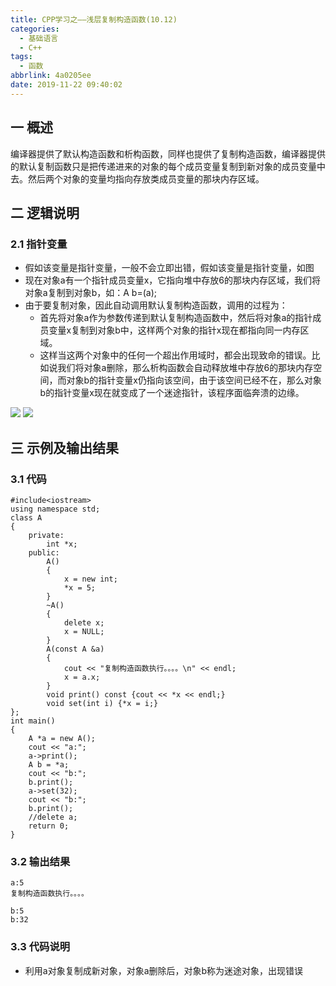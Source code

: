 ```yaml
---
title: CPP学习之——浅层复制构造函数(10.12)
categories:
  - 基础语言
  - C++
tags:
  - 函数
abbrlink: 4a0205ee
date: 2019-11-22 09:40:02
---
```

## 一 概述

编译器提供了默认构造函数和析构函数，同样也提供了复制构造函数，编译器提供的默认复制函数只是把传递进来的对象的每个成员变量复制到新对象的成员变量中去。然后两个对象的变量均指向存放类成员变量的那块内存区域。  

<!--more-->

## 二 逻辑说明

### 2.1 指针变量

* 假如该变量是指针变量，一般不会立即出错，假如该变量是指针变量，如图
* 现在对象a有一个指针成员变量x，它指向堆中存放6的那块内存区域，我们将对象a复制到对象b，如：A b=(a);
* 由于要复制对象，因此自动调用默认复制构造函数，调用的过程为：
  - 首先将对象a作为参数传递到默认复制构造函数中，然后将对象a的指针成员变量x复制到对象b中，这样两个对象的指针x现在都指向同一内存区域。
  - 这样当这两个对象中的任何一个超出作用域时，都会出现致命的错误。比如说我们将对象a删除，那么析构函数会自动释放堆中存放6的那块内存空间，而对象b的指针变量x仍指向该空间，由于该空间已经不在，那么对象b的指针变量x现在就变成了一个迷途指针，该程序面临奔溃的边缘。

![][1]
![][2]

## 三 示例及输出结果

### 3.1 代码

```
#include<iostream>
using namespace std;
class A 
{
	private:
		int *x;
	public:
		A() 
		{
			x = new int;
			*x = 5;
		}
		~A() 
		{
			delete x;
			x = NULL;
		}
		A(const A &a) 
		{
			cout << "复制构造函数执行。。。。\n" << endl;
			x = a.x;
		}
		void print() const {cout << *x << endl;}
		void set(int i) {*x = i;}
};
int main() 
{
	A *a = new A();
	cout << "a:";
	a->print();
	A b = *a;
	cout << "b:";
	b.print();
	a->set(32);
	cout << "b:";
	b.print();
	//delete a;
	return 0;
}
```

### 3.2 输出结果

```
a:5
复制构造函数执行。。。。

b:5
b:32
```

### 3.3 代码说明

* 利用a对象复制成新对象，对象a删除后，对象b称为迷途对象，出现错误

[1]:https://cdn.jsdelivr.net/gh/PGzxc/CDN@master/blog-image/cpp-copy-function-varia.png
[2]:https://cdn.jsdelivr.net/gh/PGzxc/CDN@master/blog-image/cpp-copy-function-varia-delete.png

